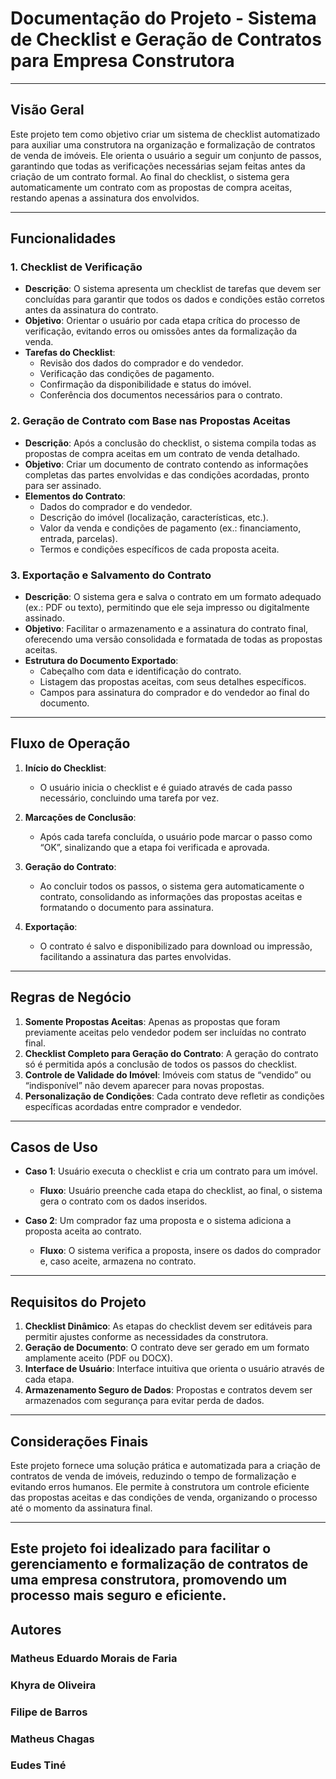 # Documentação do Projeto - Sistema de Checklist e Geração de Contratos para Empresa Construtora

---

## Visão Geral

Este projeto tem como objetivo criar um sistema de checklist automatizado para auxiliar uma construtora na organização e formalização de contratos de venda de imóveis. Ele orienta o usuário a seguir um conjunto de passos, garantindo que todas as verificações necessárias sejam feitas antes da criação de um contrato formal. Ao final do checklist, o sistema gera automaticamente um contrato com as propostas de compra aceitas, restando apenas a assinatura dos envolvidos.

---

## Funcionalidades

### 1. **Checklist de Verificação**

- **Descrição**: O sistema apresenta um checklist de tarefas que devem ser concluídas para garantir que todos os dados e condições estão corretos antes da assinatura do contrato.
- **Objetivo**: Orientar o usuário por cada etapa crítica do processo de verificação, evitando erros ou omissões antes da formalização da venda.
- **Tarefas do Checklist**:
  - Revisão dos dados do comprador e do vendedor.
  - Verificação das condições de pagamento.
  - Confirmação da disponibilidade e status do imóvel.
  - Conferência dos documentos necessários para o contrato.

### 2. **Geração de Contrato com Base nas Propostas Aceitas**

- **Descrição**: Após a conclusão do checklist, o sistema compila todas as propostas de compra aceitas em um contrato de venda detalhado.
- **Objetivo**: Criar um documento de contrato contendo as informações completas das partes envolvidas e das condições acordadas, pronto para ser assinado.
- **Elementos do Contrato**:
  - Dados do comprador e do vendedor.
  - Descrição do imóvel (localização, características, etc.).
  - Valor da venda e condições de pagamento (ex.: financiamento, entrada, parcelas).
  - Termos e condições específicos de cada proposta aceita.

### 3. **Exportação e Salvamento do Contrato**

- **Descrição**: O sistema gera e salva o contrato em um formato adequado (ex.: PDF ou texto), permitindo que ele seja impresso ou digitalmente assinado.
- **Objetivo**: Facilitar o armazenamento e a assinatura do contrato final, oferecendo uma versão consolidada e formatada de todas as propostas aceitas.
- **Estrutura do Documento Exportado**:
  - Cabeçalho com data e identificação do contrato.
  - Listagem das propostas aceitas, com seus detalhes específicos.
  - Campos para assinatura do comprador e do vendedor ao final do documento.

---

## Fluxo de Operação

1. **Início do Checklist**:
   - O usuário inicia o checklist e é guiado através de cada passo necessário, concluindo uma tarefa por vez.

2. **Marcações de Conclusão**:
   - Após cada tarefa concluída, o usuário pode marcar o passo como “OK”, sinalizando que a etapa foi verificada e aprovada.

3. **Geração do Contrato**:
   - Ao concluir todos os passos, o sistema gera automaticamente o contrato, consolidando as informações das propostas aceitas e formatando o documento para assinatura.

4. **Exportação**:
   - O contrato é salvo e disponibilizado para download ou impressão, facilitando a assinatura das partes envolvidas.

---

## Regras de Negócio

1. **Somente Propostas Aceitas**: Apenas as propostas que foram previamente aceitas pelo vendedor podem ser incluídas no contrato final.
2. **Checklist Completo para Geração do Contrato**: A geração do contrato só é permitida após a conclusão de todos os passos do checklist.
3. **Controle de Validade do Imóvel**: Imóveis com status de “vendido” ou “indisponível” não devem aparecer para novas propostas.
4. **Personalização de Condições**: Cada contrato deve refletir as condições específicas acordadas entre comprador e vendedor.

---

## Casos de Uso

- **Caso 1**: Usuário executa o checklist e cria um contrato para um imóvel.
  - **Fluxo**: Usuário preenche cada etapa do checklist, ao final, o sistema gera o contrato com os dados inseridos.
  
- **Caso 2**: Um comprador faz uma proposta e o sistema adiciona a proposta aceita ao contrato.
  - **Fluxo**: O sistema verifica a proposta, insere os dados do comprador e, caso aceite, armazena no contrato.
  
---

## Requisitos do Projeto

1. **Checklist Dinâmico**: As etapas do checklist devem ser editáveis para permitir ajustes conforme as necessidades da construtora.
2. **Geração de Documento**: O contrato deve ser gerado em um formato amplamente aceito (PDF ou DOCX).
3. **Interface de Usuário**: Interface intuitiva que orienta o usuário através de cada etapa.
4. **Armazenamento Seguro de Dados**: Propostas e contratos devem ser armazenados com segurança para evitar perda de dados.

---

## Considerações Finais

Este projeto fornece uma solução prática e automatizada para a criação de contratos de venda de imóveis, reduzindo o tempo de formalização e evitando erros humanos. Ele permite à construtora um controle eficiente das propostas aceitas e das condições de venda, organizando o processo até o momento da assinatura final.

--- 


Este projeto foi idealizado para facilitar o gerenciamento e formalização de contratos de uma empresa construtora, promovendo um processo mais seguro e eficiente.
---
## Autores
### Matheus Eduardo Morais de Faria
### Khyra de Oliveira
### Filipe de Barros
### Matheus Chagas
### Eudes Tiné

